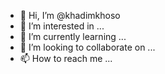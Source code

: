 - 👋 Hi, I’m @khadimkhoso
- 👀 I’m interested in ...
- 🌱 I’m currently learning ...
- 💞️ I’m looking to collaborate on ...
- 📫 How to reach me ...

<!---
khadimkhoso/khadimkhoso is a ✨ special ✨ repository because its `README.md` (this file) appears on your GitHub profile.
You can click the Preview link to take a look at your changes.
--->
